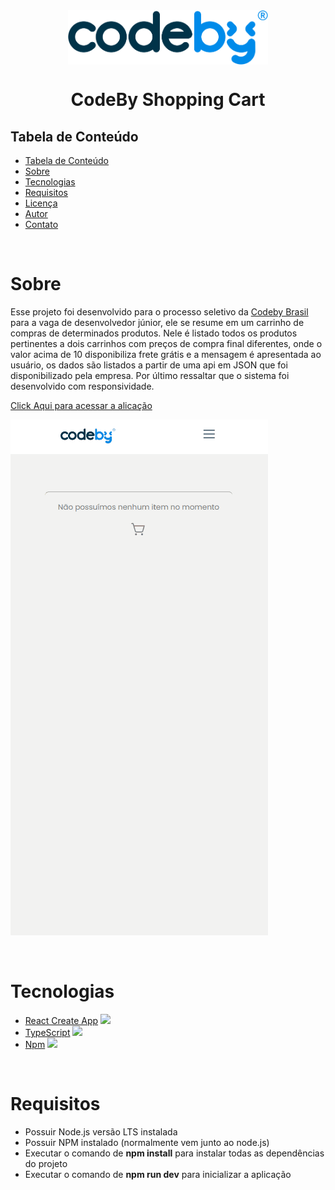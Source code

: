 
<div style="display: flex; justify-content: center;">
    <img style="max-width: 20rem " src="./public/logo_codeby.png" />
</div>
<h1 align="center" >CodeBy Shopping Cart</h1 >


<h2 style="" >Tabela de Conteúdo</h2>

<ul>
   <li><a href="#tabela">Tabela de Conteúdo</a></li>
   <li><a href="#sobre">Sobre</a></li>
   <li><a href="#tecnologias">Tecnologias</a></li>
   <li><a href="#requisitos">Requisitos</a></li>
   <li><a href="#lincec-a">Licença</a></li>
   <li><a href="#autor">Autor</a></li>
   <li><a href="#contato">Contato</a></li>
</ul>

</br>


# Sobre
<p dir="auto">Esse projeto foi desenvolvido para o processo seletivo da <a href="https://codeby.global/">Codeby Brasil</a> para a vaga de desenvolvedor júnior, ele se resume em um carrinho de compras de determinados produtos. Nele é listado todos os produtos pertinentes a dois carrinhos com preços de compra final diferentes, onde o valor acima de 10 disponibiliza frete grátis e a mensagem é apresentada ao usuário, os dados são listados a partir de uma api em JSON que foi disponibilizado pela empresa. Por último ressaltar que o sistema foi desenvolvido com responsividade.</p>

<p> <a href="https://codeby-test-final.herokuapp.com/">Click Aqui para acessar a alicação</a> </p>

<img style="" 
     src="./public/test-mobile.gif" />

</br>

# Tecnologias

<ul>
   <li>
    <a href="https://create-react-app.dev/">React Create App</a>
     <img style="max-width: 1rem" 
     src="https://cdn0.iconfinder.com/data/icons/logos-brands-in-colors/128/react_color-256.png" />
   </li>
   <li>
        <a href="https://www.typescriptlang.org/">TypeScript</a>
        <img style="max-width: 1rem;" 
        src="https://cdn3.iconfinder.com/data/icons/teenyicons-outline-vol-3/15/typescript-256.png" />
   </li>
   <li>
    <a href="https://www.npmjs.com/">Npm</a>
    <img style="max-width: 1rem;" 
        src="https://cdn1.iconfinder.com/data/icons/programing-development-8/24/npm_logo-256.png" />
   </li>
</ul>


</br>

# Requisitos

<ul>
   <li>Possuir Node.js versão LTS instalada</li>
   <li>Possuir NPM instalado (normalmente vem junto ao node.js)</li>
   <li>Executar o comando de <strong>npm install</strong> para instalar todas as dependências do projeto</li>
   <li>Executar o comando de <strong>npm run dev</strong> para inicializar a aplicação</li>
</ul>
